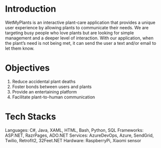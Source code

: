 # Introduction 
WetMyPlants is an interactive plant-care application that provides a unique user experience by allowing plants to communicate their needs.
We are targeting busy people who love plants but are looking for simple management and a deeper level of interaction. 
With our application, when the plant’s need is not being met, it can send the user a text and/or email to let them know.

# Objectives
1. Reduce accidental plant deaths
2. Foster bonds between users and plants
3. Provide an entertaining platform 
4. Facilitate plant-to-human communication

# Tech Stacks
Languages: C#, Java, XAML, HTML, Bash, Python, SQL
Frameworks: ASP.NET, RazrPages, ADO.NET
Services: AzureDevOps, Azure, SendGrid, Twilio, Retrofit2, 32Feet.NET
Hardware: RaspberryPi, Xiaomi sensor
